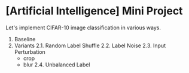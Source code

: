 # [Artificial Intelligence] Mini Project
Let's implement CIFAR-10 image classification in various ways.

1. Baseline
2. Variants
2.1. Random Label Shuffle
2.2. Label Noise
2.3. Input Perturbation
   - crop
   - blur
2.4. Unbalanced Label

